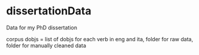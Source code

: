 # dissertationData
Data for my PhD dissertation

corpus dobjs = list of dobjs for each verb in eng and ita, folder for raw data, folder for manually cleaned data
